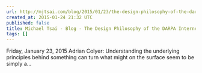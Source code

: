 ```yaml
---
url: http://mjtsai.com/blog/2015/01/23/the-design-philosophy-of-the-darpa-internet-protocols/
created_at: 2015-01-24 21:32 UTC
published: false
title: Michael Tsai - Blog - The Design Philosophy of the DARPA Internet Protocols
tags: []
---
```


Friday, January 23, 2015
Adrian Colyer:
Understanding the underlying principles behind something can turn what might on the surface seem to be simply a…
